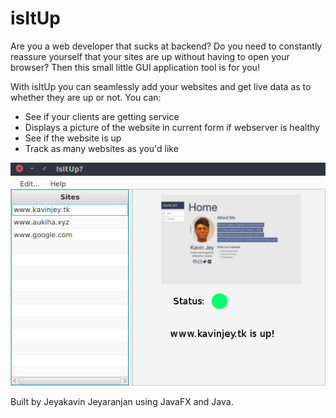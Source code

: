 # isItUp

Are you a web developer that sucks at backend? Do you need to constantly reassure yourself that your sites are up without having to open your browser? Then this small little GUI application tool is for you!

With isItUp you can seamlessly add your websites and get live data as to whether they are up or not. You can:
- See if your clients are getting service
- Displays a picture of the website in current form if webserver is healthy
- See if the website is up 
- Track as many websites as you'd like 




![Mock-up of the GUI](/mock-up.png)


Built by Jeyakavin Jeyaranjan using JavaFX and Java. 
